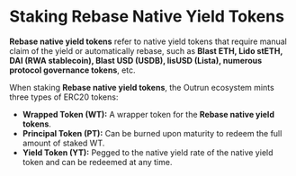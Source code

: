 # Staking Rebase Native Yield Tokens

**Rebase native yield tokens** refer to native yield tokens that require manual claim of the yield or automatically rebase, such as **Blast ETH, Lido stETH, DAI (RWA stablecoin), Blast USD (USDB), lisUSD (Lista), numerous protocol governance tokens**, etc.

When staking **Rebase native yield tokens**, the Outrun ecosystem mints three types of ERC20 tokens:

* **Wrapped Token (WT):** A wrapper token for the **Rebase native yield tokens**.
* **Principal Token (PT):** Can be burned upon maturity to redeem the full amount of staked WT.
* **Yield Token (YT):** Pegged to the native yield rate of the native yield token and can be redeemed at any time.

